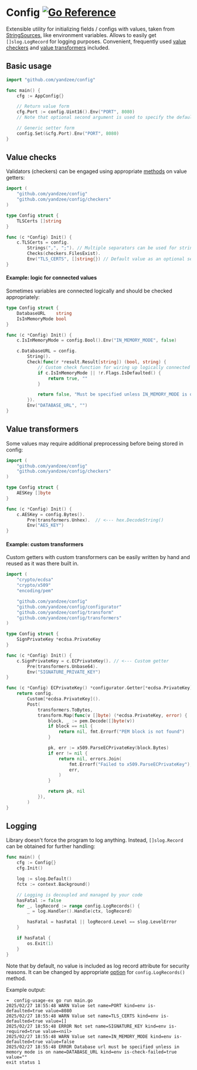 # Config [![Go Reference](https://pkg.go.dev/badge/github.com/yandzee/config.svg)](https://pkg.go.dev/github.com/yandzee/config)

Extensible utility for initializing fields / configs with values, taken from
[StringSources](https://github.com/yandzee/config/blob/c04fb38e63c0b62f4dabd87e47ee08bb993dd5fd/configurator/getter.go#L77),
like environment variables. Allows to easily get `[]slog.LogRecord` for logging purposes.
Convenient, frequently used
[value checkers](https://github.com/yandzee/config/blob/c04fb38e63c0b62f4dabd87e47ee08bb993dd5fd/checkers/exports.go) and
[value transformers](https://github.com/yandzee/config/blob/c04fb38e63c0b62f4dabd87e47ee08bb993dd5fd/transformers/transformers.go)
included.

## Basic usage

```go
import "github.com/yandzee/config"

func main() {
	cfg := AppConfig{}

	// Return value form
	cfg.Port := config.Uint16().Env("PORT", 8080)
	// Note that optional second argument is used to specify the default value

	// Generic setter form
	config.Set(&cfg.Port).Env("PORT", 8080)
}
```

## Value checks

Validators (checkers) can be engaged using appropriate
[methods](https://github.com/yandzee/config/blob/adcfb7550acdd417cfb2c37d65a4353d2e00d681/configurator/getter.go#L176-L184)
on value getters:

```go
import (
	"github.com/yandzee/config"
	"github.com/yandzee/config/checkers"
)

type Config struct {
	TLSCerts []string
}

func (c *Config) Init() {
	c.TLSCerts = config.
		Strings(",", ";"). // Multiple separators can be used for string split
		Checks(checkers.FilesExist).
		Env("TLS_CERTS", []string{}) // Default value as an optional second argument
}
```

#### Example: logic for connected values

Sometimes variables are connected logically and should be checked appropriately:

```go
type Config struct {
	DatabaseURL    string
	IsInMemoryMode bool
}

func (c *Config) Init() {
	c.IsInMemoryMode = config.Bool().Env("IN_MEMORY_MODE", false)

	c.DatabaseURL = config.
		String().
		Check(func(r *result.Result[string]) (bool, string) {
			// Custom check function for wiring up logically connected values
			if c.IsInMemoryMode || !r.Flags.IsDefaulted() {
				return true, ""
			}

			return false, "Must be specified unless IN_MEMORY_MODE is on"
		}).
		Env("DATABASE_URL", "")
}
```

## Value transformers

Some values may require additional preprocessing before being stored in config:

```go
import (
	"github.com/yandzee/config"
	"github.com/yandzee/config/checkers"
)

type Config struct {
	AESKey []byte
}

func (c *Config) Init() {
	c.AESKey = config.Bytes().
        Pre(transformers.Unhex).  // <--- hex.DecodeString()
        Env("AES_KEY")
}
```

#### Example: custom transformers

Custom getters with custom transformers can be easily written by hand and reused
as it was there built in.

```go
import (
	"crypto/ecdsa"
	"crypto/x509"
	"encoding/pem"

	"github.com/yandzee/config"
	"github.com/yandzee/config/configurator"
	"github.com/yandzee/config/transform"
	"github.com/yandzee/config/transformers"
)

type Config struct {
	SignPrivateKey *ecdsa.PrivateKey
}

func (c *Config) Init() {
	c.SignPrivateKey = c.ECPrivateKey(). // <--- Custom getter
		Pre(transformers.Unbase64).
		Env("SIGNATURE_PRIVATE_KEY")
}

func (c *Config) ECPrivateKey() *configurator.Getter[*ecdsa.PrivateKey] {
	return config.
		Custom[*ecdsa.PrivateKey]().
		Post(
			transformers.ToBytes,
			transform.Map(func(v []byte) (*ecdsa.PrivateKey, error) {
				block, _ := pem.Decode([]byte(v))
				if block == nil {
					return nil, fmt.Errorf("PEM block is not found")
				}

				pk, err := x509.ParseECPrivateKey(block.Bytes)
				if err != nil {
					return nil, errors.Join(
						fmt.Errorf("Failed to x509.ParseECPrivateKey"),
						err,
					)
				}

				return pk, nil
			}),
		)
}
```

## Logging

Library doesn't force the program to log anything. Instead, `[]slog.Record` can
be obtained for further handling:

```go
func main() {
	cfg := Config{}
	cfg.Init()

	log := slog.Default()
	fctx := context.Background()

	// Logging is decoupled and managed by your code
	hasFatal := false
	for _, logRecord := range config.LogRecords() {
		_ = log.Handler().Handle(ctx, logRecord)

		hasFatal = hasFatal || logRecord.Level == slog.LevelError
	}

	if hasFatal {
		os.Exit(1)
	}
}
```

Note that by default, no value is included as log record attribute for security reasons.
It can be changed by appropriate
[option](https://github.com/yandzee/config/blob/1c3966d792e5834fe50a8d79b76fdc6bcf4c4cc3/configurator/configurator.go#L11)
for `config.LogRecords()` method.

Example output:
```
➜  config-usage-ex go run main.go
2025/02/27 18:55:48 WARN Value set name=PORT kind=env is-defaulted=true value=8080
2025/02/27 18:55:48 WARN Value set name=TLS_CERTS kind=env is-defaulted=true value=[]
2025/02/27 18:55:48 ERROR Not set name=SIGNATURE_KEY kind=env is-required=true value=<nil>
2025/02/27 18:55:48 WARN Value set name=IN_MEMORY_MODE kind=env is-defaulted=true value=false
2025/02/27 18:55:48 ERROR Database url must be specified unless in memory mode is on name=DATABASE_URL kind=env is-check-failed=true value=""
exit status 1
```
